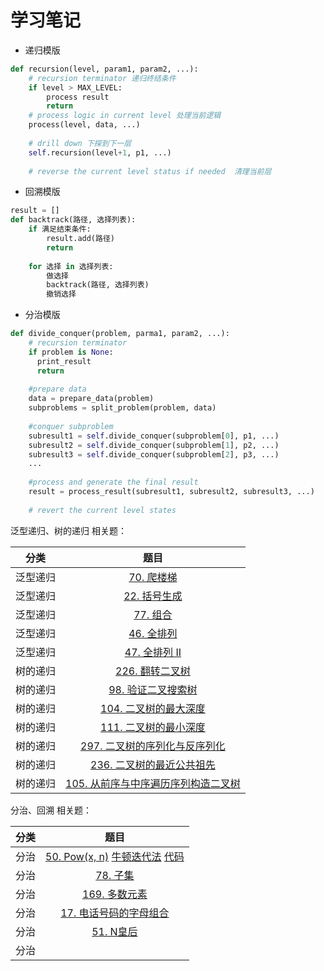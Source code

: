 # 学习笔记


+ 递归模版
```python
def recursion(level, param1, param2, ...):
    # recursion terminator 递归终结条件
    if level > MAX_LEVEL:
        process result
        return
    # process logic in current level 处理当前逻辑
    process(level, data, ...)
    
    # drill down 下探到下一层
    self.recursion(level+1, p1, ...)
    
    # reverse the current level status if needed  清理当前层
```


+ 回溯模版
```python
result = []
def backtrack(路径, 选择列表):
    if 满足结束条件:
        result.add(路径)
        return
    
    for 选择 in 选择列表:
        做选择
        backtrack(路径, 选择列表)
        撤销选择
```


+ 分治模版
```python
def divide_conquer(problem, parma1, param2, ...):
    # recursion terminator 
    if problem is None:
      print_result
      return 
      
    #prepare data
    data = prepare_data(problem)
    subproblems = split_problem(problem, data)
    
    #conquer subproblem
    subresult1 = self.divide_conquer(subproblem[0], p1, ...)
    subresult2 = self.divide_conquer(subproblem[1], p2, ...)
    subresult3 = self.divide_conquer(subproblem[2], p3, ...)
    ...
    
    #process and generate the final result
    result = process_result(subresult1, subresult2, subresult3, ...)
    
    # revert the current level states
```

泛型递归、树的递归 相关题：

|分类|题目|
|:------:|:------:|
|泛型递归|[70. 爬楼梯](https://leetcode-cn.com/problems/climbing-stairs/)|
|泛型递归|[22. 括号生成](https://leetcode-cn.com/problems/generate-parentheses/)|
|泛型递归|[77. 组合](https://leetcode-cn.com/problems/combinations/)|
|泛型递归|[46. 全排列](https://leetcode-cn.com/problems/permutations/)|
|泛型递归|[47. 全排列 II](https://leetcode-cn.com/problems/permutations-ii/)|
|树的递归|[226. 翻转二叉树](https://leetcode-cn.com/problems/invert-binary-tree/description/)|
|树的递归|[98. 验证二叉搜索树](https://leetcode-cn.com/problems/validate-binary-search-tree/)|
|树的递归|[104. 二叉树的最大深度](https://leetcode-cn.com/problems/maximum-depth-of-binary-tree/)|
|树的递归|[111. 二叉树的最小深度](https://leetcode-cn.com/problems/minimum-depth-of-binary-tree/)|
|树的递归|[297. 二叉树的序列化与反序列化](https://leetcode-cn.com/problems/serialize-and-deserialize-binary-tree/)|
|树的递归|[236. 二叉树的最近公共祖先](https://leetcode-cn.com/problems/lowest-common-ancestor-of-a-binary-tree/)|
|树的递归|[105. 从前序与中序遍历序列构造二叉树](https://leetcode-cn.com/problems/construct-binary-tree-from-preorder-and-inorder-traversal/)|

分治、回溯 相关题：

|分类|题目|
|:------:|:------:|
|分治|[50. Pow(x, n)](https://leetcode-cn.com/problems/powx-n/) [牛顿迭代法](http://www.matrix67.com/blog/archives/361) [代码](http://www.voidcn.com/article/p-eudisdmk-zm.html)|  
|分治|[78. 子集](https://leetcode-cn.com/problems/subsets/)|
|分治|[169. 多数元素](https://leetcode-cn.com/problems/majority-element/description/)|
|分治|[17. 电话号码的字母组合](https://leetcode-cn.com/problems/letter-combinations-of-a-phone-number/)|
|分治|[51. N皇后](https://leetcode-cn.com/problems/n-queens/)|
|分治|[]()|